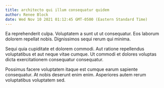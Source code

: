 ```yaml
---
title: architecto qui illum consequatur quidem
author: Renee Block
date: Wed Nov 10 2021 01:12:45 GMT-0500 (Eastern Standard Time)
---
```

Ea reprehenderit culpa. Voluptatem a sunt ut ut consequatur. Eos laborum dolorem repellat nobis. Dignissimos sequi rerum qui minima.

 Sequi quia cupiditate et dolorem commodi. Aut ratione repellendus voluptatibus et aut neque vitae cumque. Ut commodi et dolores voluptas dicta exercitationem consequatur consequatur.

 Possimus facere voluptatem itaque est cumque earum sapiente consequatur. At nobis deserunt enim enim. Asperiores autem rerum voluptatibus voluptatem sed.